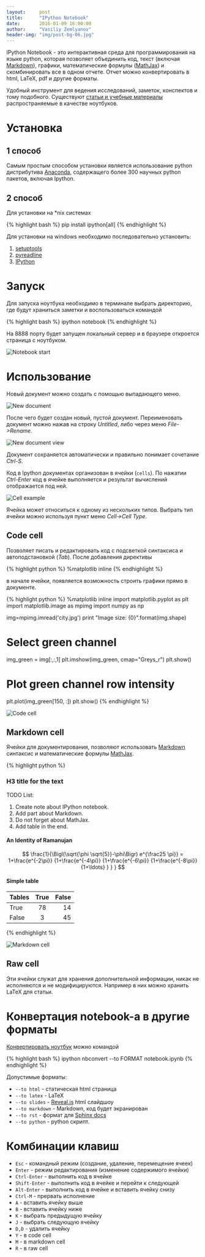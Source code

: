 ```yaml
---
layout:     post
title:      "IPython Notebook"
date:       2016-01-09 16:00:00
author:     "Vasiliy Zemlyanov"
header-img: "img/post-bg-06.jpg"
---
```


IPython Notebook - это интерактивная среда для программирования на языке python, которая позволяет объединить код, текст (включая [Markdown](https://daringfireball.net/projects/markdown/ "Markdown")), графики, математические формулы ([MathJax](https://www.mathjax.org/ "Mathjax")) и скомбинировать все в одном отчете. Отчет можно конвертировать в html, LaTeX, pdf и другие форматы.

Удобный инструмент для ведения исследований, заметок, конспектов и тому подобного.
Существуют [статьи и учебные материалы](http://nb.bianp.net/sort/views/ "Links to the best IPython and Jupyter Notebooks.") распространяемые в качестве ноутбуков.

# Установка

## 1 способ
Самым простым способом установки является использование python дистрибутива [Anaconda](https://www.continuum.io/downloads "Anaconda"), содержащего более 300 научных python пакетов, включая Ipython.

## 2 способ
Для установки на *nix системах

{% highlight bash %}
pip install ipython[all]
{% endhighlight %}

Для установки на windows необходимо последовательно установить:

1. [setuptools](https://pypi.python.org/pypi/setuptools "setuptools")
2. [pyreadline](https://pypi.python.org/pypi/pyreadline "pyreadline")
3. [IPython](https://pypi.python.org/pypi/ipython "ipython")

# Запуск

Для запуска ноутбука необходимо в терминале выбрать директорию, где будут храниться заметки и воспользоваться командой

{% highlight bash %}
ipython notebook
{% endhighlight %}

На 8888 порту будет запущен локальный сервер и в браузере откроется страница с ноутбуком.

<p class="center">
    <img src="/assets/ipython_notebook/notebook_1_start.png" alt="Notebook start" class='center-block'>
</p>

# Использование

Новый документ можно создать с помощью выпадающего меню.

<p class="center">
    <img src="/assets/ipython_notebook/notebook_2_new_document.png" alt="New document" class='center-block'>
</p>

После чего будет создан новый, пустой документ. Переименовать документ можно нажав на строку *Untitled*, либо через меню *File->Rename*.

<p class="center">
    <img src="/assets/ipython_notebook/notebook_3_new_document_view.png" alt="New document view" class='center-block'>
</p>

Документ сохраняется автоматически и правильно понимает сочетание *Ctrl-S*.

Код в Ipython документах организован в ячейки (`cells`). По нажатии *Ctrl-Enter* код в ячейке выполняется и результат вычислений отображается под ней.

<p class="center">
    <img src="/assets/ipython_notebook/notebook_4_cell_example.png" alt="Cell example" class='center-block'>
</p>

Ячейка может относиться к одному из нескольких типов. Выбрать тип ячейки можно используя пункт меню *Cell->Cell Type*.

## Code cell
Позволяет писать и редактировать код с подсветкой синтаксиса и автоподстановкой (*Tab*). После добавления директивы 

{% highlight python %}
%matplotlib inline
{% endhighlight %}

в начале ячейки, появляется возможность строить графики прямо в документе.

{% highlight python %}
%matplotlib inline
import matplotlib.pyplot as plt
import matplotlib.image as mpimg
import numpy as np

img=mpimg.imread('city.jpg')
print "Image size: {0}".format(img.shape)

# Select green channel
img_green = img[:,:,1]
plt.imshow(img_green, cmap="Greys_r")
plt.show()

# Plot green channel row intensity
plt.plot(img_green[150, :])
plt.show()
{% endhighlight %}

<p class="center">
    <img src="/assets/ipython_notebook/notebook_5_code_cell.png" alt="Code cell" class='center-block'>
</p>

## Markdown cell
Ячейки для документирования, позволяют использовать [Markdown](https://daringfireball.net/projects/markdown/ "Markdown") синтаксис и математические формулы [MathJax](https://www.mathjax.org/ "Mathjax").

{% highlight python %}
### H3 title for the text ###

TODO List:

 1. Create note about IPython notebook.
 2. Add part about Markdown.
 3. Do not forget about MathJax.
 4. Add table in the end.
 
<h4>An Identity of Ramanujan</h4>

$$ \frac{1}{\Bigl(\sqrt{\phi \sqrt{5}}-\phi\Bigr) e^{\frac25 \pi}} =
1+\frac{e^{-2\pi}} {1+\frac{e^{-4\pi}} {1+\frac{e^{-6\pi}}
{1+\frac{e^{-8\pi}} {1+\ldots} } } } $$

#### Simple table

| Tables | True  | False |
| ------ |:-----:| -----:|
| True   | 78    | 14    |
| False  | 3     | 45    |
{% endhighlight %}

<p class="center">
    <img src="/assets/ipython_notebook/notebook_6_markdown_cell.png" alt="Markdown cell" class='center-block'>
</p>

## Raw cell
Эти ячейки служат для хранения дополнительной информации, никак не исполняются и не модифицируются. Например в них можно хранить LaTeX для статьи.

# Конвертация notebook-a в другие форматы

[Конвертировать ноутбук](https://ipython.org/ipython-doc/1/interactive/nbconvert.html "Conver notebook") можно командой

{% highlight bash %}
ipython nbconvert --to FORMAT notebook.ipynb
{% endhighlight %}

Допустимые форматы:

- `--to html` - статическая html страница
- `--to latex` - LaTeX
- `--to slides` - [Reveal.js](http://lab.hakim.se/reveal-js/#/ "Reveal.js") html слайдшоу
- `--to markdown` - Markdown, код будет экранирован
- `--to rst` - формат для [Sphinx docs](http://www.sphinx-doc.org/en/stable/)
- `--to python` - python скрипт.

# Комбинации клавиш

- `Esc` - командный режим (создание, удаление, перемещение ячеек)
- `Enter` - режим редактирования (изменение содержимого ячейки)
- `Ctrl-Enter` - выполнить код в ячейке
- `Shift-Enter` - выполнить код в ячейке и перейти к следующей
- `Alt-Enter` - выполнить код в ячейке и вставить ячейку снизу
- `Ctrl-M` - прервать исполнение
- `A` - вставить ячейку выше
- `B` - вставить ячейку ниже
- `K` - выбрать предыдущую ячейку
- `J` - выбрать следующую ячейку
- `D,D` - удалить ячейку
- `Y` - в code cell
- `M` - в markdown cell
- `R` - в raw cell
